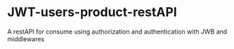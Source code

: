 # JWT-users-product-restAPI
A restAPI for consume using authorization and authentication with JWB and middlewares

